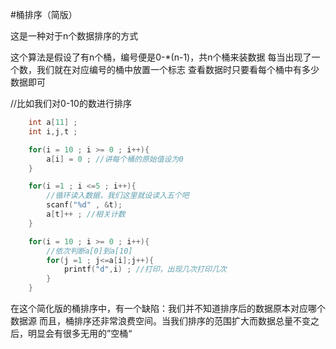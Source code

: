 #桶排序（简版）

这是一种对于n个数据排序的方式

这个算法是假设了有n个桶，编号便是0-*(n-1)，共n个桶来装数据
每当出现了一个数，我们就在对应编号的桶中放置一个标志
查看数据时只要看每个桶中有多少数据即可

//比如我们对0-10的数进行排序
```C
    int a[11] ;
    int i,j,t ; 

    for(i = 10 ; i >= 0 ; i++){
        a[i] = 0 ; //讲每个桶的原始值设为0
    }

    for(i =1 ; i <=5 ; i++){
        //循环读入数据，我们这里就设读入五个吧
        scanf("%d" , &t);
        a[t]++ ; //相关计数
    }

    for(i = 10 ; i >= 0 ; i++){
        //依次判断a[0]到a[10]
        for(j =1 ; j<=a[i];j++){
            printf("d",i) ; //打印，出现几次打印几次
        }
    }
```

在这个简化版的桶排序中，有一个缺陷：我们并不知道排序后的数据原本对应哪个数据源
而且，桶排序还非常浪费空间。当我们排序的范围扩大而数据总量不变之后，明显会有很多无用的”空桶“